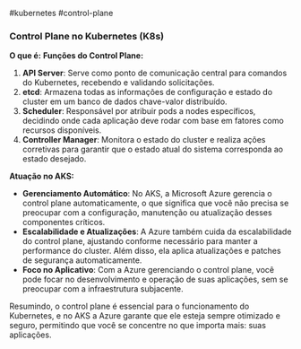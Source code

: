 #kubernetes #control-plane 
### Control Plane no Kubernetes (K8s)

**O que é:**
**Funções do Control Plane:**
1. **API Server**: Serve como ponto de comunicação central para comandos do Kubernetes, recebendo e validando solicitações.
2. **etcd**: Armazena todas as informações de configuração e estado do cluster em um banco de dados chave-valor distribuído.
3. **Scheduler**: Responsável por atribuir pods a nodes específicos, decidindo onde cada aplicação deve rodar com base em fatores como recursos disponíveis.
4. **Controller Manager**: Monitora o estado do cluster e realiza ações corretivas para garantir que o estado atual do sistema corresponda ao estado desejado.

**Atuação no AKS:**
- **Gerenciamento Automático**: No AKS, a Microsoft Azure gerencia o control plane automaticamente, o que significa que você não precisa se preocupar com a configuração, manutenção ou atualização desses componentes críticos.
- **Escalabilidade e Atualizações**: A Azure também cuida da escalabilidade do control plane, ajustando conforme necessário para manter a performance do cluster. Além disso, ela aplica atualizações e patches de segurança automaticamente.
- **Foco no Aplicativo**: Com a Azure gerenciando o control plane, você pode focar no desenvolvimento e operação de suas aplicações, sem se preocupar com a infraestrutura subjacente.

Resumindo, o control plane é essencial para o funcionamento do Kubernetes, e no AKS a Azure garante que ele esteja sempre otimizado e seguro, permitindo que você se concentre no que importa mais: suas aplicações.